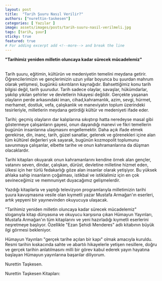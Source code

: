 ```yaml
---
layout: post
title:  "Tarih Şuuru Nasıl Verilir?"
authors: ["nurettin-taskesen"]
categories: [ Yazılar ]
image: assets/images/posts/tarih-suuru-nasil-verilmeli.jpg
tags: [tarih, şuur]
sticky: true
featured: true
# For adding excerpt add <!--more--> and break the line
---
```

**"Tarihimiz yeniden milletin oluncaya kadar sürecek mücadelemiz"**

<br>
Tarih şuuru, eğitimin, kültürün ve medeniyetin temelini meydana getirir. Öğrencilerimizin ve gençlerimizin uzun yıllar boyunca bu şuurdan mahrum olarak yetişmesi, bugünkü sıkıntıların kaynağıdır.
<!--more-->
Bahsettiğimiz konu tarih bilgisi değil, tarih şuurudur.
Tarih sadece olaylar, savaşlar, hükümdarlar, yakılıp yıkılan şehirler ve devletlerin hikayesi değildir.
Gerçekte yaşanan olayların perde arkasındaki iman, cihad,kahramanlık, azim, sevgi, hürmet, merhamet, dostluk, vefa, çalışkanlık ve maneviyatın toplum üzerindeki tesirleriyle, milletlerin meydana getirdiği kültür ve medeniyeti ifade eder.

Tarihi; geçmiş olayların dar kalıplarına sıkıştırıp hatta neredeyse masal gibi göstermeye çalışanların gayesi, onun dayandığı manevi ve fikri temellerin bugünün insanlarına ulaşmasını engellemektir. Daha açık ifade etmek gerekirse, din, inanç, tarih, güzel sanatlar, gelenek ve görenekleri içine alan tüm kültürel değerleri yok sayarak, bugünün kozmopolit toplumunu savunmaya çalışanlar, elbette tarihe ve onun kahramanlarına da düşman olacaklardır.

Tarihi kitapları okuyarak onun kahramanlarını kendine örnek alan gençler, vatanını seven, dindar, çalışkan, dürüst, devletine milletine hizmet eden, ülkesi için her türlü fedakarlığı göze alan insanlar olarak yetişiyor. Bu yüksek ahlaka sahip insanların çoğalması, istikbal ve istiklalimiz için en çok sevineceğimiz ve memnuniyet duyacağımız gelişmelerdir. 

Yazdığı kitaplarla ve yaptığı televizyon programlarıyla milletimizin tarihi şuura kavuşmasına vesile olan kıymetli yazar Mustafa Armağan'ın eserleri, artık yepyeni bir yayınevinden okuyucuya ulaşacak.

"Tarihimiz yeniden milletin oluncaya kadar sürecek mücadelemiz" sloganıyla kitap dünyasına ve okuyucu karşısına çıkan Hümayun Yayınları, Mustafa Armağan'ın tüm kitaplarını ve yeni hazırladığı kıymetli eserlerini neşretmeye başlıyor. Özellikle "Ezan Şehidi Menderes" adlı kitabının büyük ilgi görmesi bekleniyor.

Hümayun Yayınları "gerçek tarihe açılan bir kapı" olmak amacıyla kuruldu. Resmi tarihin kıskacında sahte ve abartılı hikayelerle yetişen nesillere, doğru ve gerçek tarihin anlatılmasını milli bir görev kabul ederek yayın hayatına başlayan Hümayun yayınlarına başarılar diliyorum.

Nurettin Taşkesen.

Nurettin Taşkesen Kitapları:

<div class="row">
    <div class="col-6 col-md-3"><a href="https://www.damlayayinevi.com.tr/celaleddin-harizmsah-cengiz-han-in-korkulu-ruyasi" target="_blank"><img src="/assets/images/posts/celaleddin-harizmsah.jpg" alt="" class="img-fluid"></a></div>
    <div class="col-6 col-md-3"><a href="https://www.damlayayinevi.com.tr/endulus-fatihleri-tarik-bin-ziyad" target="_blank"><img src="/assets/images/posts/endulus-fatihleri.jpg" alt="" class="img-fluid"></a></div>
    <div class="col-6 col-md-3"><a href="https://www.damlayayinevi.com.tr/esaret-1916" target="_blank"><img src="/assets/images/posts/esaret.jpg" alt="" class="img-fluid"></a></div>
    <div class="col-6 col-md-3"><a href="https://www.damlayayinevi.com.tr/osmanli-cografyasinda-istihbarat-teskilatlari" target="_blank"><img src="/assets/images/posts/istihbarat-teskilatlari.jpg" alt="" class="img-fluid"></a></div>
    <div class="col-6 col-md-3"><a href="https://www.damlayayinevi.com.tr/yuzyillik-hasret-kudus-1917" target="_blank"><img src="/assets/images/posts/kudus-1917.jpg" alt="" class="img-fluid"></a></div>
    <div class="col-6 col-md-3"><a href="https://www.damlayayinevi.com.tr/kurtuba-nin-altin-cagi" target="_blank"><img src="/assets/images/posts/kurtubanin-altin-cagi.jpg" alt="" class="img-fluid"></a></div>
    <div class="col-6 col-md-3"><a href="https://www.damlayayinevi.com.tr/nekbe-1948" target="_blank"><img src="/assets/images/posts/nekbe.jpg" alt="" class="img-fluid"></a></div>
    <div class="col-6 col-md-3"><a href="https://www.damlayayinevi.com.tr/ozgur-kudus-un-sifresi-selahaddin-eyyubi" target="_blank"><img src="/assets/images/posts/ozgur-kudusun-sifresi.jpg" alt="" class="img-fluid"></a></div>
</div>